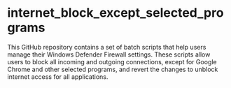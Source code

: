 # internet_block_except_selected_programs
This GitHub repository contains a set of batch scripts that help users manage their Windows Defender Firewall settings. These scripts allow users to block all incoming and outgoing connections, except for Google Chrome and other selected programs, and revert the changes to unblock internet access for all applications.
